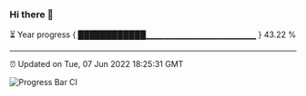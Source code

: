 ### Hi there 👋

⏳ Year progress { ████████████▁▁▁▁▁▁▁▁▁▁▁▁▁▁▁▁▁▁ } 43.22 %

---

⏰ Updated on Tue, 07 Jun 2022 18:25:31 GMT

![Progress Bar CI](https://github.com/ZhaoGui/ZhaoGui/workflows/Progress%20Bar%20CI/badge.svg)
